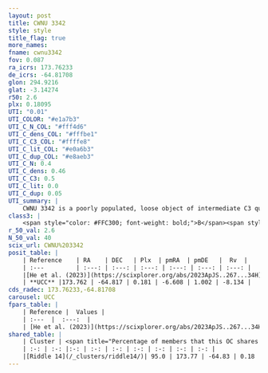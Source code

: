 ```yaml
---
layout: post
title: CWNU 3342
style: style
title_flag: true
more_names: 
fname: cwnu3342
fov: 0.087
ra_icrs: 173.76233
de_icrs: -64.81708
glon: 294.9216
glat: -3.14274
r50: 2.6
plx: 0.18095
UTI: "0.01"
UTI_COLOR: "#e1a7b3"
UTI_C_N_COL: "#fff4d6"
UTI_C_dens_COL: "#fffbe1"
UTI_C_C3_COL: "#ffffe8"
UTI_C_lit_COL: "#e0a6b3"
UTI_C_dup_COL: "#e8aeb3"
UTI_C_N: 0.4
UTI_C_dens: 0.46
UTI_C_C3: 0.5
UTI_C_lit: 0.0
UTI_C_dup: 0.05
UTI_summary: |
    CWNU 3342 is a poorly populated, loose object of intermediate C3 quality. It was recently reported in the literature.<br><br><span style="color: #99180f; font-weight: bold;">Warning: </span>This is very likely a duplicate object, which shares a large percentage of members with at least one previously reported entry.
class3: |
    <span style="color: #FFC300; font-weight: bold;">B</span><span style="color: #FFC300; font-weight: bold;">B</span>
r_50_val: 2.6
N_50_val: 40
scix_url: CWNU%203342
posit_table: |
    | Reference    | RA    | DEC   | Plx  | pmRA  | pmDE   |  Rv  |
    | :---         | :---: | :---: | :---: | :---: | :---: | :---: |
    |[He et al. (2023)](https://scixplorer.org/abs/2023ApJS..267...34H) | 173.778 | -64.815 | 0.183 | -6.611 | 1.015 | -8.13 |
    | **UCC** |173.762 | -64.817 | 0.181 | -6.608 | 1.002 | -8.134 | 
cds_radec: 173.76233,-64.81708
carousel: UCC
fpars_table: |
    | Reference |  Values |
    | :---  |  :---:  |
    | [He et al. (2023)](https://scixplorer.org/abs/2023ApJS..267...34H) | `A0=3.2, m-M=12.9, logA=8.9` |
shared_table: |
    | Cluster | <span title="Percentage of members that this OC shares with the ones listed">%</span>   | RA   | DEC   | Plx   | pmRA  | pmDE  | Rv | UTI |
    | :-: | :-: |:-: | :-: | :-: | :-: | :-: | :-: | :-: |
    |[Riddle 14](/_clusters/riddle14/)| 95.0 | 173.77 | -64.83 | 0.18 | -6.63 | 1.0 | -5.82 |0.34 |
---
```

